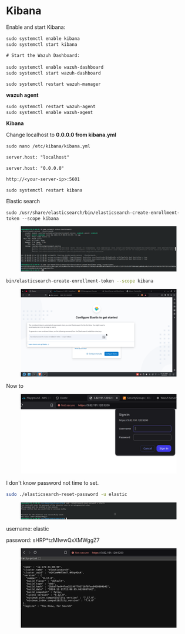 # Kibana

Enable and start Kibana:

```
sudo systemctl enable kibana
sudo systemctl start kibana
```

```
# Start the Wazuh Dashboard:

sudo systemctl enable wazuh-dashboard
sudo systemctl start wazuh-dashboard

```

```
sudo systemctl restart wazuh-manager
```

**wazuh agent**

```
sudo systemctl restart wazuh-agent
sudo systemctl enable wazuh-agent
```

**Kibana**

Change localhost to **0.0.0.0 from kibana.yml**

```
sudo nano /etc/kibana/kibana.yml

```

```
server.host: "localhost"

```

```
server.host: "0.0.0.0"
```

```linker-script
http://<your-server-ip>:5601
```

```
sudo systemctl restart kibana
```



Elastic search

```
sudo /usr/share/elasticsearch/bin/elasticsearch-create-enrollment-token --scope kibana
```

<figure><img src="../.gitbook/assets/image (120).png" alt=""><figcaption></figcaption></figure>

```bash
bin/elasticsearch-create-enrollment-token --scope kibana
```

<figure><img src="../.gitbook/assets/image (119).png" alt=""><figcaption></figcaption></figure>

Now to&#x20;

<figure><img src="../.gitbook/assets/image (123).png" alt=""><figcaption></figcaption></figure>

I don't know password not time to set.

```bash
sudo ./elasticsearch-reset-password -u elastic
```

<figure><img src="../.gitbook/assets/image (122).png" alt=""><figcaption></figcaption></figure>

username: elastic

password: sHRP\*tzMIwwQxXMWggZ7



<figure><img src="../.gitbook/assets/image (124).png" alt=""><figcaption></figcaption></figure>

```
```
